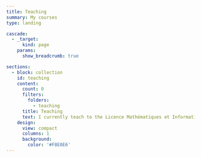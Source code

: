 ```yaml
---
title: Teaching
summary: My courses
type: landing

cascade:
  - _target:
      kind: page
    params:
      show_breadcrumb: true

sections:
  - block: collection
    id: teaching
    content:
      count: 0
      filters:
        folders:
          - teaching
      title: Teaching
      text: I currently teach to the Licence Mathématiques et Informatique Appliquées aux Sciences Humaines et Sociales (**MIASHS**) and to the Master Mathématiques Appliquées, Statistique (**MAS** : [Course missing values]("/uploads/M2_DS/M2_stats_de_la_SD_2024.html")).
    design:
      view: compact
      columns: 1
      background:
        color: '#F8E0E6'
---
```

